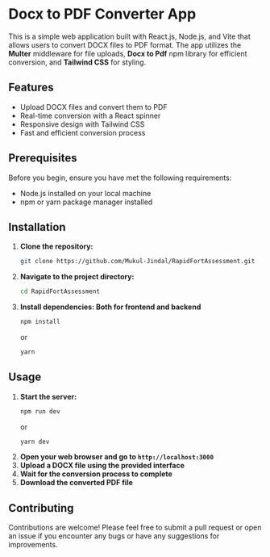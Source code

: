 # Docx to PDF Converter App

This is a simple web application built with React.js, Node.js, and Vite that allows users to convert DOCX files to PDF format. The app utilizes the **Multer** middleware for file uploads, **Docx to Pdf** npm library for efficient conversion, and **Tailwind CSS** for styling.

## Features

- Upload DOCX files and convert them to PDF
- Real-time conversion with a React spinner
- Responsive design with Tailwind CSS
- Fast and efficient conversion process

## Prerequisites

Before you begin, ensure you have met the following requirements:
- Node.js installed on your local machine
- npm or yarn package manager installed

## Installation

1. **Clone the repository:**
    ```bash
   git clone https://github.com/Mukul-Jindal/RapidFortAssessment.git
    ```
2. **Navigate to the project directory:**
    ```bash
    cd RapidFortAssessment
    ```
3. **Install dependencies: Both for frontend and backend**
    ```bash
    npm install
    ```
    or
    ```bash
    yarn
    ```

## Usage

1. **Start the server:**
    ```bash
    npm run dev
    ```
    or
    ```bash
    yarn dev
    ```
2. **Open your web browser and go to `http://localhost:3000`**
3. **Upload a DOCX file using the provided interface**
4. **Wait for the conversion process to complete**
5. **Download the converted PDF file**

## Contributing

Contributions are welcome! Please feel free to submit a pull request or open an issue if you encounter any bugs or have any suggestions for improvements.
